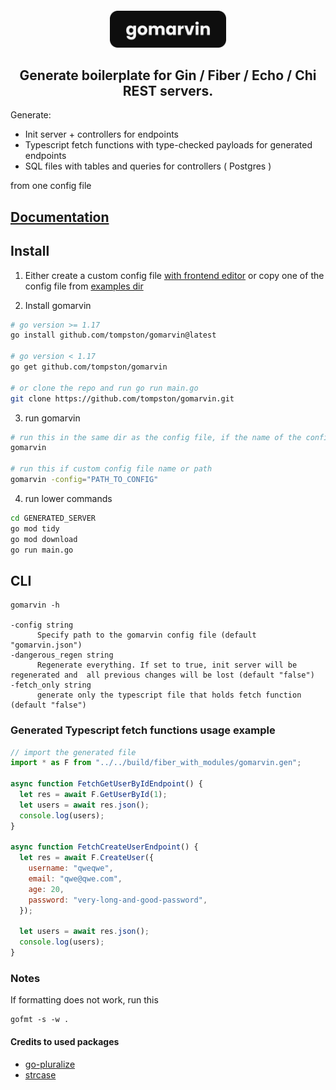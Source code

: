 <h4 align="center">
<img src="./assets/gomarvin.svg" height="59">

<h2 align="center">Generate boilerplate for Gin / Fiber / Echo / Chi REST servers.</h2>

Generate:

- Init server + controllers for endpoints
- Typescript fetch functions with type-checked payloads for generated endpoints
- SQL files with tables and queries for controllers ( Postgres )

from one config file

## [Documentation](https://gomarvin.pages.dev/docs)

## Install

1.  Either create a custom config file [with frontend editor](https://gomarvin.pages.dev/) or copy one of the config file from [examples dir](https://github.com/tompston/gomarvin/tree/main/examples)

2.  Install gomarvin

```bash
# go version >= 1.17
go install github.com/tompston/gomarvin@latest

# go version < 1.17
go get github.com/tompston/gomarvin

# or clone the repo and run go run main.go
git clone https://github.com/tompston/gomarvin.git
```

3. run gomarvin

```bash
# run this in the same dir as the config file, if the name of the config is "gomarvin.json"
gomarvin

# run this if custom config file name or path
gomarvin -config="PATH_TO_CONFIG"
```

4. run lower commands

```bash
cd GENERATED_SERVER
go mod tidy
go mod download
go run main.go
```

## CLI

```
gomarvin -h

-config string
      Specify path to the gomarvin config file (default "gomarvin.json")
-dangerous_regen string
      Regenerate everything. If set to true, init server will be regenerated and  all previous changes will be lost (default "false")
-fetch_only string
      generate only the typescript file that holds fetch function (default "false")
```

### Generated Typescript fetch functions usage example

```js
// import the generated file
import * as F from "../../build/fiber_with_modules/gomarvin.gen";

async function FetchGetUserByIdEndpoint() {
  let res = await F.GetUserById(1);
  let users = await res.json();
  console.log(users);
}

async function FetchCreateUserEndpoint() {
  let res = await F.CreateUser({
    username: "qweqwe",
    email: "qwe@qwe.com",
    age: 20,
    password: "very-long-and-good-password",
  });

  let users = await res.json();
  console.log(users);
}
```

### Notes

If formatting does not work, run this

```
gofmt -s -w .
```

#### Credits to used packages

- [go-pluralize](https://github.com/gertd/go-pluralize)
- [strcase](https://github.com/iancoleman/strcase)

<!--

# gen

examples/v0.3.0/gomarvin-fiber_with_modules.json

go run main.go -dangerous_regen="true" -config="./previous/gomarvin_-v0.3.0.json"
cd server_with_gin_next
go mod tidy
go mod download
gofmt -s -w .
code .
cd ..


// uncomment lower line to call generated sqlc functions with db connection
// var Queries = sqlc.New(database.DB)


git add .
git commit -m "next"
git push

GOOS=darwin GOARCH=arm64 go build -o gomarvin main.go

# release
git add .
git commit -m "gomarvin: release v0.3.0"
git tag v0.3.0
git push origin v0.3.0
GOPROXY=proxy.golang.org go list -m github.com/tompston/gomarvin@v0.3.0

-->
